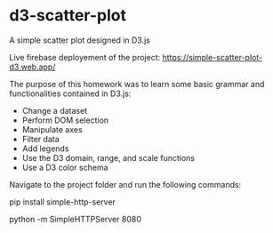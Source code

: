 # d3-scatter-plot
A simple scatter plot designed in D3.js

Live firebase deployement of the project:  https://simple-scatter-plot-d3.web.app/

The purpose of this homework was to learn some basic grammar and functionalities contained in D3.js:

* Change a dataset
* Perform DOM selection
* Manipulate axes
* Filter data
* Add legends
* Use the D3 domain, range, and scale functions
* Use a D3 color schema

Navigate to the project folder and run the following commands: 

pip install simple-http-server

python -m SimpleHTTPServer 8080
